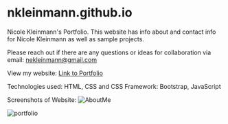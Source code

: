 # nkleinmann.github.io
Nicole Kleinmann's Portfolio. This website has info about and contact info for Nicole Kleinmann as well as sample projects.  

Please reach out if there are any questions or ideas for collaboration via email: nekleinmann@gmail.com

View my website: [Link to Portfolio](https://nkleinmann.github.io/)

Technologies used: HTML, CSS and CSS Framework: Bootstrap, JavaScript

Screenshots of Website:
![AboutMe](https://user-images.githubusercontent.com/65608809/90304508-adbc3c80-de86-11ea-9114-d1cdf569c374.jpg)

![portfolio](https://user-images.githubusercontent.com/65608809/95660917-fe53bd00-0af8-11eb-9084-d21ef1fc76c9.jpg)
